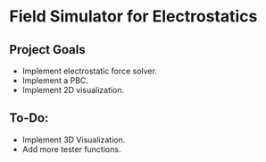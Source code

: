 # Field Simulator for Electrostatics

## Project Goals
- Implement electrostatic force solver.
- Implement a PBC.
- Implement 2D visualization.


## To-Do:
- Implement 3D Visualization.
- Add more tester functions.
